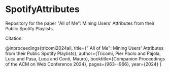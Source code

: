# SpotifyAttributes

Repository for the paper "All of Me": Mining Users’ Attributes from their Public Spotify Playlists. 


Citation:

  @inproceedings{tricomi2024all,
    title={" All of Me": Mining Users' Attributes from their Public Spotify Playlists},
    author={Tricomi, Pier Paolo and Pajola, Luca and Pasa, Luca and Conti, Mauro},
    booktitle={Companion Proceedings of the ACM on Web Conference 2024},
    pages={963--966},
    year={2024}
  }
